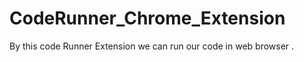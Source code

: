 # CodeRunner_Chrome_Extension
<p> By this code Runner Extension we can run our code in web browser . 
